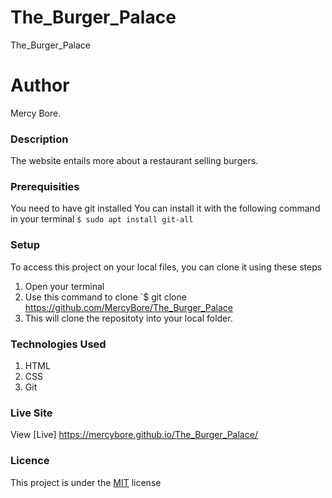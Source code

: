 # The_Burger_Palace
The_Burger_Palace
# Author
Mercy Bore.
### Description
The website entails more about a restaurant selling burgers.
### Prerequisities
You need to have git installed
You can install it with the following command in your terminal
`$ sudo apt install git-all`
### Setup
To access this project on your local files, you can clone it using these steps
1. Open your terminal
1. Use this command to clone `$ git clone
https://github.com/MercyBore/The_Burger_Palace
1. This will clone the repositoty into your local folder.
### Technologies Used
1. HTML
1. CSS
1. Git
### Live Site
View [Live]  https://mercybore.github.io/The_Burger_Palace/
### Licence
This project is under the  [MIT](license) license